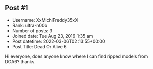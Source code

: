 ## Post #1
- Username: XxMichiFreddy35xX
- Rank: ultra-n00b
- Number of posts: 3
- Joined date: Tue Aug 23, 2016 1:35 am
- Post datetime: 2022-03-06T02:13:55+00:00
- Post Title: Dead Or Alive 6

Hi everyone, does anyone know where I can find ripped models from DOA6? thanks.
